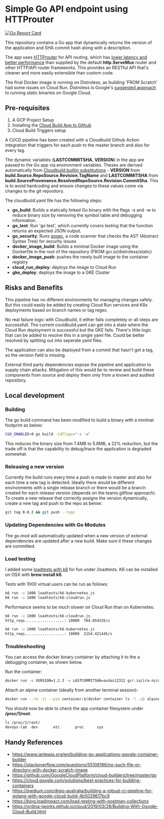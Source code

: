 # Simple Go API endpoint using HTTProuter
[![Go Report Card](https://goreportcard.com/badge/github.com/irab/devops-lab?v=lastCommitID)](https://goreportcard.com/report/github.com/irab/devops-lab)

This repository contains a Go app that dynamically returns the version of the application and SHA commit hash along with a description.

The app uses [HTTProuter](https://github.com/julienschmidt/httprouter) for API routing, which has [lower latency and better performance](https://github.com/julienschmidt/go-http-routing-benchmark) than supplied by the default **http.ServeMux** router and other HTTP/API router frameworks. This provides an RESTful API that's cleaner and more easily extensible than custom code.

The final Docker image is running on Distroless, as building 'FROM Scratch' had some issues on Cloud Run. Distroless is Google's [suggested approach](https://github.com/GoogleContainerTools/distroless/blob/master/base/README.md) to running static binaries on Google Cloud.


## Pre-requisites

1. A GCP Project Setup
1. Installing the [Cloud Build App to Github](https://cloud.google.com/build/docs/automating-builds/build-repos-from-github)
1. Cloud Build Triggers setup

A CI/CD pipeline has been created with a Cloudbuild Github Action integration that triggers for each push to the master branch and also for every tag.

The dynamic variables (**LASTCOMMITSHA**, **VERSION**) in the app are passed to the Go app via environment variables. Theses are derived automatically from [Cloudbuild builtin substitutions](https://cloud.google.com/cloud-build/docs/configuring-builds/substitute-variable-values) - **VERSION** from **build.Source.RepoSource.Revision.TagName** and **LASTCOMMITSHA** from **build.SourceProvenance.ResolvedRepoSource.Revision.CommitSha**. This is to avoid hardcoding and ensure changes to these values come via changes to the git repository.

The cloudbuild.yaml file has the following steps:

- **go_build**: Builds a statically linked Go binary with the flags -s and -w to reduce binary size by removing the symbol table and debugging information.
- **go_test**: Run 'go test', which currently covers testing that the function returns an expected JSON output.
- **go_security**: Runs [gosec](https://github.com/securego/gosec), a code scanner that checks the AST (Abstract Syntax Tree) for security issues
- **docker_image_build**: Builds a minimal Docker image using the Dockerfile in the root of the repository (FROM gcr.io/distroless/static)
- **docker_image_push**: pushes the newly built image to the container registry
- **cloud_run_deploy**: deploys the image to Cloud Run
- **gke_deploy**: deploys the image to a GKE Cluster

## Risks and Benefits

This pipeline has no different environments for managing changes safely. But this could easily be added by creating Cloud Run services and K8s deployments based on branch names or tag regex.

No real failure logic with Cloudbuild, it either fails completely or all steps are successfull. The current couldbuild.yaml can get into a state where the Cloud Run deployment is successful but the GKE fails. There's little logic that can be added to resolve this in a single yaml file. Could be better resolved by splitting out into seperate yaml files.

The application can also be deployed from a commit that hasn't got a tag, so the version field is missing.

External third party dependencies expose the pipeline and application to supply chain attacks. Mitigation of this would be to review and build these components from source and deploy them only from a known and audited repository.

## Local development

### Building

The go build command has been modified to build a binary with a minimal footprint as below:

```bash
CGO_ENABLED=0 go build -ldflags="-s -w"
```

This reduces the binary size from 7.4MB to 5.8MB, a 22% reduction, but the trade off is that the capability to debug/trace the application is degraded somewhat.

### Releasing a new version

Currently the build runs every time a push is made to master and also for each time a new tag is detected. Ideally there would be different environments with a single release branch or there would be a branch created for each release version (depends on the teams gitflow approach). To create a new release that correctly assigns the version dynamically, create a new tag and push to the repo as below:

```bash
git tag 0.0.2 && git push --tags
```

### Updating Dependencies with Go Modules

The go.mod will automatically updated when a new version of external dependencies are updated after a new build. Make sure it these changes are committed.

### Load testing

I added some [loadtests with k6](https://blog.loadimpact.com/load-testing-with-postman-collections) for fun under /loadtests. K6 can be installed on OSX with **brew install k6**.

Tests with 1000 virtual users can be run as follows:

```bash
k6 run -u 1000 loadtests/k6-kubernetes.js
k6 run -u 1000 loadtests/k6-cloudrun.js
```

Performance seems to be much slower on Cloud Run than on Kubernetes:

```bash
k6 run -u 1000 loadtests/k6-cloudrun.js
http_reqs..................: 10000  764.054335/s

k6 run -u 1000 loadtests/k6-kubernetes.js
http_reqs..................: 10000  2154.421445/s
```

### Troubleshooting

You can access the docker binary container by attaching it to the a debugging container, as shown below.

Run the container:

```bash
docker run -e VERSION=1.2.3 -e LASTCOMMITSHA=asdas12312 gcr.io/ira-nz/devops-lab:latest
```

Attach an alpine container (ideally from another terminal session):

```bash
docker run --rm -it --pid container:$(docker container ls -l -q) alpine
```

You should now be able to check the app container filesystem under **/proc/1/root**:

```bash
ls /proc/1/root/
devops-lab  dev       etc       proc      sys
```

## Handy References

- https://www.ianlewis.org/en/building-go-applications-google-container-builder
- https://stackoverflow.com/questions/55106186/no-such-file-or-directory-with-docker-scratch-image
- https://github.com/GoogleCloudPlatform/cloud-builders/tree/master/go
- https://cloud.google.com/solutions/best-practices-for-building-containers
- https://medium.com/digio-australia/building-a-robust-ci-pipeline-for-golang-with-google-cloud-build-4b5029617bc9
- https://blog.loadimpact.com/load-testing-with-postman-collections
- https://ordina-jworks.github.io/cloud/2019/03/28/Building-With-Google-Cloud-Build.html
